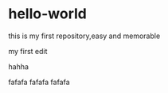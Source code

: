 # hello-world
this is my first repository,easy and memorable

my first edit


hahha

fafafa
fafafa
fafafa